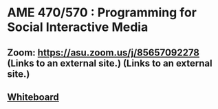 # AME 470/570 : Programming for Social Interactive Media

## Zoom: https://asu.zoom.us/j/85657092278 (Links to an external site.) (Links to an external site.)

## [Whiteboard](https://docs.google.com/presentation/d/1zlD7MhYNIyY4kjDl_UNK21SwG8tKldvxfADKVmXLUt4/edit#slide=id.g92317b5aa9_0_3)
